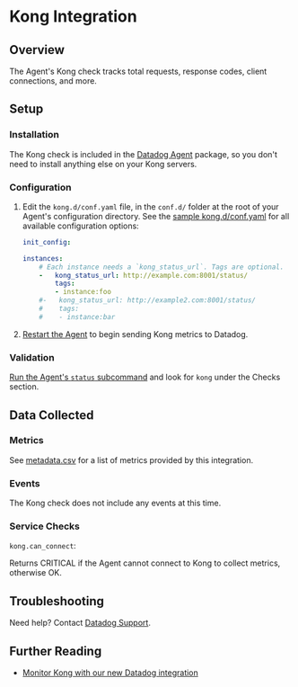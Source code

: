 # Kong Integration

## Overview

The Agent's Kong check tracks total requests, response codes, client connections, and more.

## Setup
### Installation

The Kong check is included in the [Datadog Agent][1] package, so you don't need to install anything else on your Kong servers.

### Configuration

1. Edit the `kong.d/conf.yaml` file, in the `conf.d/` folder at the root of your Agent's configuration directory.
    See the [sample kong.d/conf.yaml][2] for all available configuration options:
    ```yaml
    init_config:

    instances:
        # Each instance needs a `kong_status_url`. Tags are optional.
        -   kong_status_url: http://example.com:8001/status/
            tags:
            - instance:foo
        #-   kong_status_url: http://example2.com:8001/status/
        #    tags:
        #    - instance:bar
    ```

2. [Restart the Agent][3] to begin sending Kong metrics to Datadog.

### Validation

[Run the Agent's `status` subcommand][4] and look for `kong` under the Checks section.

## Data Collected
### Metrics

See [metadata.csv][5] for a list of metrics provided by this integration.

### Events
The Kong check does not include any events at this time.

### Service Checks

`kong.can_connect`:

Returns CRITICAL if the Agent cannot connect to Kong to collect metrics, otherwise OK.

## Troubleshooting
Need help? Contact [Datadog Support][6].

## Further Reading

* [Monitor Kong with our new Datadog integration][7]


[1]: https://app.datadoghq.com/account/settings#agent
[2]: https://github.com/DataDog/integrations-core/blob/master/kong/datadog_checks/kong/data/conf.yaml.example
[3]: https://docs.datadoghq.com/agent/faq/agent-commands/#start-stop-restart-the-agent
[4]: https://docs.datadoghq.com/agent/faq/agent-commands/#agent-status-and-information
[5]: https://github.com/DataDog/integrations-core/blob/master/kong/metadata.csv
[6]: https://docs.datadoghq.com/help/
[7]: https://www.datadoghq.com/blog/monitor-kong-datadog/
